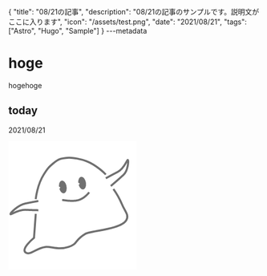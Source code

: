 {
  "title": "08/21の記事",
  "description": "08/21の記事のサンプルです。説明文がここに入ります",
  "icon": "/assets/test.png",
  "date": "2021/08/21",
  "tags": ["Astro", "Hugo", "Sample"]
}
---metadata

# hoge
hogehoge

## today
2021/08/21

![img](/assets/test.png)